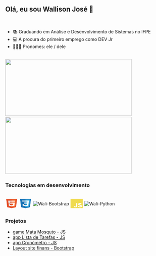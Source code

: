 ## Olá, eu sou Wallison José 👋
</br>

- 📚 Graduando em Análise e Desenvolvimento de Sistemas no IFPE 
- 💻 A procura do primeiro emprego como DEV Jr
- 👨🏿‍💻 Pronomes: ele / dele
</br>
<div display = "flex ">
 <img height= 180px width= 400px src ='https://github-readme-stats.vercel.app/api?username=wallisonjose&count_private=true&show_icons=true&show_icons=true&theme=tokyonight'>
 <img height= 180px width= 400px  src ='https://github-readme-stats.vercel.app/api/top-langs/?username=wallisonjose&repo=github-readme-stats&count_private=true&show_icons=true&show_icons=true&theme=tokyonight&layout=compact'>
</div>

### Tecnologias em desenvolvimento
<div style="display: inline_block"><br>
  <img align="center" alt="Wali-HTML" height="30" width="40" src="https://raw.githubusercontent.com/devicons/devicon/master/icons/html5/html5-original.svg">
  <img align="center" alt="Wali-CSS" height="30" width="40" src="https://raw.githubusercontent.com/devicons/devicon/master/icons/css3/css3-original.svg">
  <img align="center" alt="Wali-Bootstrap" height="30" width="40" src="https://cdn.jsdelivr.net/gh/devicons/devicon/icons/bootstrap/bootstrap-plain.svg" />
  <img align="center" alt="Wali-Js" height="30" width="40" src="https://raw.githubusercontent.com/devicons/devicon/master/icons/javascript/javascript-plain.svg">
  <img align="center" alt="Wali-Python" height="30" width="40" src="https://cdn.jsdelivr.net/gh/devicons/devicon/icons/python/python-original.svg">
</div>

##

### Projetos 

<ul>
 <li><a href="https://wallisonjose.github.io/game-mata-mosquito/" target="_blank">game Mata Mosquto - JS</a</li>
 <li><a href="https://wallisonjose.github.io/app-lista-de-tarefas/" target="_blank">app Lista de Tarefas - JS</a</li>
 <li><a href="https://wallisonjose.github.io/app-cronometro/" target="_blank">app Cronômetro - JS</a</li>
 <li><a href="https://wallisonjose.github.io/site-finans/" target="_blank">Layout site finans - Bootstrap</a</li>
</ul>






